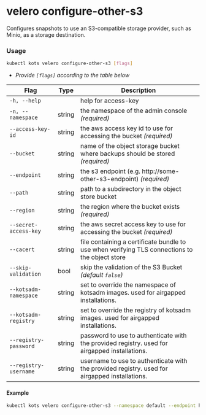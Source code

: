 # velero configure-other-s3

Configures snapshots to use an S3-compatible storage provider, such as Minio, as a storage destination.

### Usage

```bash
kubectl kots velero configure-other-s3 [flags]
```

- _Provide `[flags]` according to the table below_

| Flag                   | Type   | Description                                                                                    |
|------------------------|--------|------------------------------------------------------------------------------------------------|
| `-h, --help`           |        | help for access-key                                                                            |
| `-n, --namespace`      | string | the namespace of the admin console _(required)_                                                |
| `--access-key-id`      | string | the aws access key id to use for accessing the bucket _(required)_                             |
| `--bucket`             | string | name of the object storage bucket where backups should be stored _(required)_                  |
| `--endpoint`           | string | the s3 endpoint (e.g. http://some-other-s3-endpoint) _(required)_                              |
| `--path `              | string | path to a subdirectory in the object store bucket                                              |
| `--region `            | string | the region where the bucket exists _(required)_                                                |
| `--secret-access-key ` | string | the aws secret access key to use for accessing the bucket _(required)_                         |
| `--cacert `            | string | file containing a certificate bundle to use when verifying TLS connections to the object store |
| `--skip-validation`    | bool   | skip the validation of the S3 Bucket _(default `false`)_                                       |
| `--kotsadm-namespace`  | string | set to override the namespace of kotsadm images. used for airgapped installations.             |
| `--kotsadm-registry`   | string | set to override the registry of kotsadm images. used for airgapped installations.              |
| `--registry-password`  | string | password to use to authenticate with the provided registry. used for airgapped installations.  |
| `--registry-username`  | string | username to use to authenticate with the provided registry. used for airgapped installations.  |

#### Example

```bash
kubectl kots velero configure-other-s3 --namespace default --endpoint http://minio --region us-east-1 --bucket kots-snaps --access-key-id XXXXXXXJTJB7M2XZUV7D --secret-access-key <secret access key here>
```

